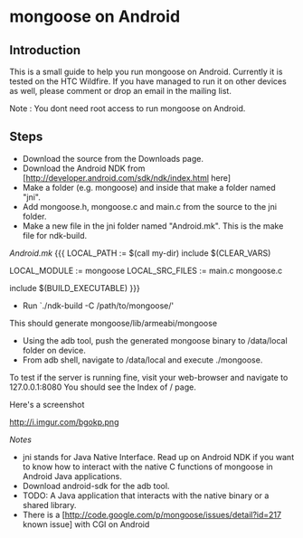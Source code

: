 # mongoose on Android

## Introduction 

This is a small guide to help you run mongoose on Android. Currently it is tested on the HTC Wildfire. If you have managed to run it on other devices as well, please comment or drop an email in the mailing list.

Note : You dont need root access to run mongoose on Android.

## Steps 

  * Download the source from the Downloads page.
  * Download the Android NDK from [http://developer.android.com/sdk/ndk/index.html here]
  * Make a folder (e.g. mongoose) and inside that make a folder named "jni".
  * Add mongoose.h, mongoose.c and main.c from the source to the jni folder.
  * Make a new file in the jni folder named "Android.mk". This is the make file for ndk-build.

*Android.mk*
{{{
LOCAL_PATH := $(call my-dir)
include $(CLEAR_VARS)

LOCAL_MODULE    := mongoose
LOCAL_SRC_FILES := main.c mongoose.c

include $(BUILD_EXECUTABLE)
}}}

  * Run `./ndk-build -C /path/to/mongoose/'

This should generate mongoose/lib/armeabi/mongoose

  * Using the adb tool, push the generated mongoose binary to /data/local folder on device. 
  * From adb shell, navigate to /data/local and execute ./mongoose. 

To test if the server is running fine, visit your web-browser and navigate to 127.0.0.1:8080 You should see the Index of / page.

Here's a screenshot

http://i.imgur.com/bgokp.png

*Notes*
  * jni stands for Java Native Interface. Read up on Android NDK if you want to know how to interact with the native C functions of mongoose in Android Java applications.
  * Download android-sdk for the adb tool.
  * TODO: A Java application that interacts with the native binary or a shared library.
  * There is a [http://code.google.com/p/mongoose/issues/detail?id=217 known issue] with CGI on Android 
